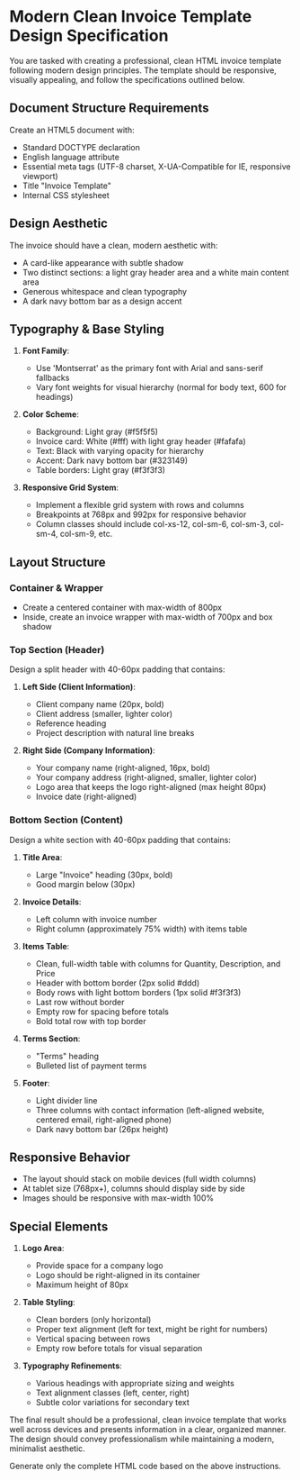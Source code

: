 # Modern Clean Invoice Template Design Specification

You are tasked with creating a professional, clean HTML invoice template following modern design principles. The template should be responsive, visually appealing, and follow the specifications outlined below.

## Document Structure Requirements

Create an HTML5 document with:

- Standard DOCTYPE declaration
- English language attribute
- Essential meta tags (UTF-8 charset, X-UA-Compatible for IE, responsive viewport)
- Title "Invoice Template"
- Internal CSS stylesheet

## Design Aesthetic

The invoice should have a clean, modern aesthetic with:

- A card-like appearance with subtle shadow
- Two distinct sections: a light gray header area and a white main content area
- Generous whitespace and clean typography
- A dark navy bottom bar as a design accent

## Typography & Base Styling

1. **Font Family**:

   - Use 'Montserrat' as the primary font with Arial and sans-serif fallbacks
   - Vary font weights for visual hierarchy (normal for body text, 600 for headings)

2. **Color Scheme**:

   - Background: Light gray (#f5f5f5)
   - Invoice card: White (#fff) with light gray header (#fafafa)
   - Text: Black with varying opacity for hierarchy
   - Accent: Dark navy bottom bar (#323149)
   - Table borders: Light gray (#f3f3f3)

3. **Responsive Grid System**:
   - Implement a flexible grid system with rows and columns
   - Breakpoints at 768px and 992px for responsive behavior
   - Column classes should include col-xs-12, col-sm-6, col-sm-3, col-sm-4, col-sm-9, etc.

## Layout Structure

### Container & Wrapper

- Create a centered container with max-width of 800px
- Inside, create an invoice wrapper with max-width of 700px and box shadow

### Top Section (Header)

Design a split header with 40-60px padding that contains:

1. **Left Side (Client Information)**:

   - Client company name (20px, bold)
   - Client address (smaller, lighter color)
   - Reference heading
   - Project description with natural line breaks

2. **Right Side (Company Information)**:
   - Your company name (right-aligned, 16px, bold)
   - Your company address (right-aligned, smaller, lighter color)
   - Logo area that keeps the logo right-aligned (max height 80px)
   - Invoice date (right-aligned)

### Bottom Section (Content)

Design a white section with 40-60px padding that contains:

1. **Title Area**:

   - Large "Invoice" heading (30px, bold)
   - Good margin below (30px)

2. **Invoice Details**:

   - Left column with invoice number
   - Right column (approximately 75% width) with items table

3. **Items Table**:

   - Clean, full-width table with columns for Quantity, Description, and Price
   - Header with bottom border (2px solid #ddd)
   - Body rows with light bottom borders (1px solid #f3f3f3)
   - Last row without border
   - Empty row for spacing before totals
   - Bold total row with top border

4. **Terms Section**:

   - "Terms" heading
   - Bulleted list of payment terms

5. **Footer**:
   - Light divider line
   - Three columns with contact information (left-aligned website, centered email, right-aligned phone)
   - Dark navy bottom bar (26px height)

## Responsive Behavior

- The layout should stack on mobile devices (full width columns)
- At tablet size (768px+), columns should display side by side
- Images should be responsive with max-width 100%

## Special Elements

1. **Logo Area**:

   - Provide space for a company logo
   - Logo should be right-aligned in its container
   - Maximum height of 80px

2. **Table Styling**:

   - Clean borders (only horizontal)
   - Proper text alignment (left for text, might be right for numbers)
   - Vertical spacing between rows
   - Empty row before totals for visual separation

3. **Typography Refinements**:
   - Various headings with appropriate sizing and weights
   - Text alignment classes (left, center, right)
   - Subtle color variations for secondary text

The final result should be a professional, clean invoice template that works well across devices and presents information in a clear, organized manner. The design should convey professionalism while maintaining a modern, minimalist aesthetic.

Generate only the complete HTML code based on the above instructions.
